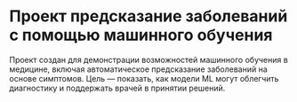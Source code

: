 # Проект предсказание заболеваний с помощью машинного обучения

Проект создан для демонстрации возможностей машинного обучения в медицине, включая автоматическое предсказание заболеваний на основе симптомов. Цель — показать, как модели ML могут облегчить диагностику и поддержать врачей в принятии решений.

